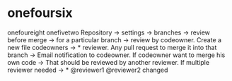 # onefoursix
onefoureight
onefivetwo
Repository -> settings -> branches -> review before merge -> for a particular branch -> review by codeowner.
Create a new file codeowners -> * reviewer.
Any pull request to merge it into that branch -> Email notification to codeowner.
If codeowner want to merge his own code -> That should be reviewed by another reviewer.
If multiple reviewer needed -> * @reviewer1  @reviewer2
changed

